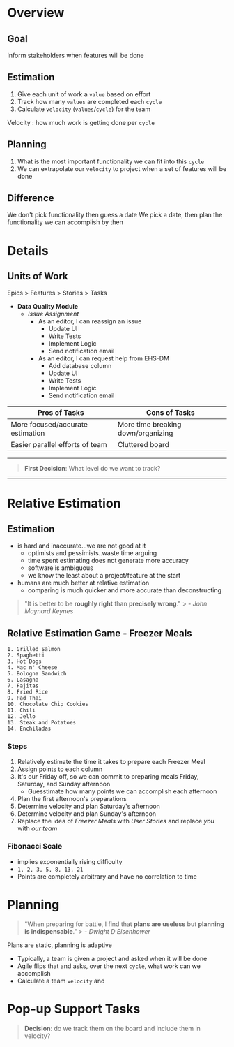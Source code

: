 # Overview

## Goal
Inform stakeholders when features will be done

## Estimation
1. Give each unit of work a `value` based on effort
2. Track how many `values` are completed each `cycle`
3. Calculate `velocity` (`values`/`cycle`) for the team

Velocity
: how much work is getting done per `cycle`

## Planning
1. What is the most important functionality we can fit into this `cycle`
2. We can extrapolate our `velocity` to project when a set of features will be done

## Difference
We don't pick functionality then guess a date
We pick a date, then plan the functionality we can accomplish by then


# Details

## Units of Work
Epics > Features > Stories > Tasks

- **Data Quality Module**
	* *Issue Assignment*
		+ As an editor, I can reassign an issue
			+ Update UI
			+ Write Tests
			+ Implement Logic
			+ Send notification email
		+ As an editor, I can request help from EHS-DM
			+ Add database column
			+ Update UI
			+ Write Tests
			+ Implement Logic
			+ Send notification email



|Pros of Tasks|Cons of Tasks|
|----|----|
|More focused/accurate estimation|More time breaking down/organizing|
|Easier parallel efforts of team|Cluttered board|
---
> **First Decision**: What level do we want to track?
---

# Relative Estimation

## Estimation
- is hard and inaccurate...we are not good at it
	- optimists and pessimists..waste time arguing
	- time spent estimating does not generate more accuracy
	- software is ambiguous
	- we know the least about a project/feature at the start
- humans are much better at relative estimation
	- comparing is much quicker and more accurate than deconstructing

> "It is better to be **roughly right** than **precisely wrong**."
	> *- John Maynard Keynes*

## Relative Estimation Game - Freezer Meals
```
1. Grilled Salmon
2. Spaghetti
3. Hot Dogs
4. Mac n' Cheese
5. Bologna Sandwich
6. Lasagna
7. Fajitas
8. Fried Rice
9. Pad Thai
10. Chocolate Chip Cookies 
11. Chili
12. Jello
13. Steak and Potatoes
14. Enchiladas 
```
### Steps
1. Relatively estimate the time it takes to prepare each Freezer Meal
2. Assign points to each column
3. It's our Friday off, so we can commit to preparing meals Friday, Saturday, and Sunday afternoon
	- Guesstimate how many points we can accomplish each afternoon
4. Plan the first afternoon's preparations
5. Determine velocity and plan Saturday's afternoon
6. Determine velocity and plan Sunday's afternoon
7. Replace the idea of *Freezer Meals* with *User Stories* and replace *you* with *our team*


### Fibonacci Scale
- implies exponentially rising difficulty
- `1, 2, 3, 5, 8, 13, 21`
- Points are completely arbitrary and have no correlation to time

# Planning
> "When preparing for battle, I find that **plans are useless** but **planning is indispensable**."
	> *- Dwight D Eisenhower*

Plans are static, planning is adaptive
	
- Typically, a team is given a project and asked when it will be done
- Agile flips that and asks, over the next `cycle`, what work can we accomplish
- Calculate a team `velocity` and 

# Pop-up Support Tasks
> **Decision**: do we track them on the board and include them in velocity?


<!--stackedit_data:
eyJoaXN0b3J5IjpbLTEyNTExNjk2NjQsLTI0NDAwMzIzOCwtMj
U3NzkxMTMwLDU4NTM2NDA0LDE2Mzk1MDM1ODQsLTIxODA0NjMy
MywtMTMwNDA0Njk3MSwxMjg2NzQ1NTA0LC02ODI4MDQ2OSwtMT
EzMjI5MzUwMCwyOTYzNzk2NDAsLTEzMDQzMjgzOTQsMTQ5NDg3
ODI0OCw5NzU1NzU2OTAsMjc4MTEzNjIwLDExMjQzMDQ3OTEsMT
gzMTY1ODAwOSwxNjUyNjU4OTkzLC0xMDIyMzAxMDMzLC05MDE2
NzcxNzVdfQ==
-->
